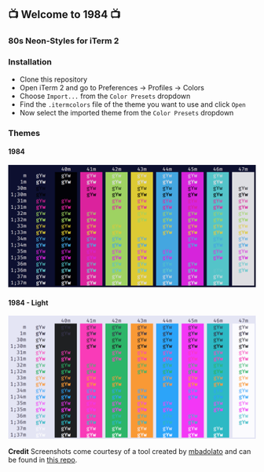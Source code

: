 ## 📺 Welcome to 1984 📺

### **80s Neon-Styles for iTerm 2**

### Installation
* Clone this repository
* Open iTerm 2 and go to Preferences -> Profiles -> Colors
* Choose `Import...` from the `Color Presets` dropdown
* Find the `.itermcolors` file of the theme you want to use and click `Open`
* Now select the imported theme from the `Color Presets` dropdown

### Themes
#### 1984
![Screenshot](screenshots/1984.png)

#### 1984 - Light
![Screenshot](screenshots/1984-light.png)

**Credit** Screenshots come courtesy of a tool created by [mbadolato](https://github.com/mbadolato) and can be found in [this repo](https://github.com/mbadolato/iTerm2-Color-Schemes).